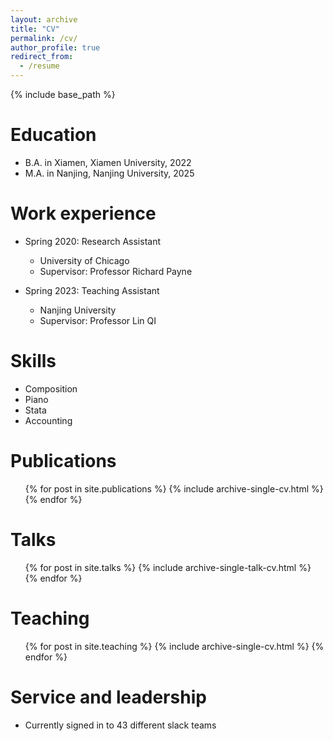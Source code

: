 ```yaml
---
layout: archive
title: "CV"
permalink: /cv/
author_profile: true
redirect_from:
  - /resume
---
```


{% include base_path %}

Education
======
* B.A. in Xiamen, Xiamen University, 2022
* M.A. in Nanjing, Nanjing University, 2025
  

Work experience
======
* Spring 2020: Research Assistant
  * University of Chicago
  * Supervisor: Professor Richard Payne

* Spring 2023: Teaching Assistant
  * Nanjing University
  * Supervisor: Professor Lin QI

Skills
======
* Composition
* Piano
* Stata
* Accounting

Publications
======
  <ul>{% for post in site.publications %}
    {% include archive-single-cv.html %}
  {% endfor %}</ul>
  
Talks
======
  <ul>{% for post in site.talks %}
    {% include archive-single-talk-cv.html %}
  {% endfor %}</ul>
  
Teaching
======
  <ul>{% for post in site.teaching %}
    {% include archive-single-cv.html %}
  {% endfor %}</ul>
  
Service and leadership
======
* Currently signed in to 43 different slack teams
